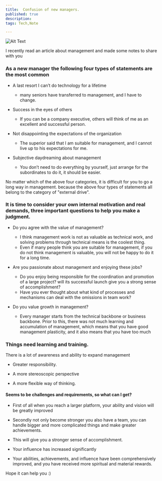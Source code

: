 ```yaml
---
title:  Confusion of new managers.
published: true
description: 
tags: Tech,Note

---
```


![Alt Text](https://dev-to-uploads.s3.amazonaws.com/i/zlmlf51ab7z9cepsqfzh.jpg)

I recently read an article about management and made some notes to share with you

### As a new manager the following four types of statements are the most common

* A last resort I can’t do technology for a lifetime
  * many seniors have transferred to management, and I have to change.

* Success in the eyes of others
  *  If you can be a company executive, others will think of me as an excellent and successful person.

* Not disappointing the expectations of the organization
  * The superior said that I am suitable for management, and I cannot live up to his expectations for me.

* Subjective daydreaming about management
  *  You don’t need to do everything by yourself, just arrange for the subordinates to do it, it should be easier.

No matter which of the above four categories, it is difficult for you to go a long way in management. because the above four types of statements all belong to the category of "external drive".

### It is time to consider your own internal motivation and real demands, three important questions to help you make a judgment.

* Do you agree with the value of management?
  * I think management work is not as valuable as technical work, and solving problems through technical means is the coolest thing. 
  * Even if many people think you are suitable for management, if you do not think management is valuable, you will not be happy to do it for a long time.

* Are you passionate about management and enjoying these jobs?
  * Do you enjoy being responsible for the coordination and promotion of a large project? will its successful launch give you a strong sense of accomplishment?
  * Have you ever thought about what kind of processes and mechanisms can deal with the omissions in team work?

* Do you value growth in management?
  * Every manager starts from the technical backbone or business backbone. Prior to this, there was not much learning and accumulation of management, which means that you have good management plasticity, and it also means that you have too much 

### Things need learning and training.

There is a lot of awareness and ability to expand management

* Greater responsibility.

* A more stereoscopic perspective

* A more flexible way of thinking.

#### Seems to be challenges and requirements, so what can I get?

* First of all when you reach a larger platform, your ability and vision will be greatly improved

*  Secondly not only become stronger you also have a team, you can handle bigger and more complicated things and make greater achievements. 

* This will give you a stronger sense of accomplishment.

* Your influence has increased significantly

* Your abilities, achievements, and influence have been comprehensively improved, and you have received more spiritual and material rewards.

Hope it can help you :)
